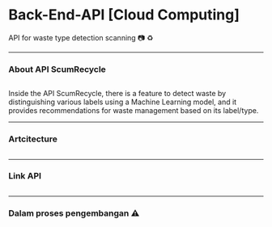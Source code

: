 # Back-End-API [Cloud Computing]
API for waste type detection scanning 📷 ♻

----------------------------------
<h3>About API ScumRecycle</h3> 

##

Inside the API ScumRecycle, there is a feature to detect waste by distinguishing various labels using a Machine Learning model, and it provides recommendations for waste management based on its label/type.

-----------------------

<h3> Artcitecture </h3>

##

---------------

<h3> Link API </h3>

##

---------------

### Dalam proses pengembangan ⚠
